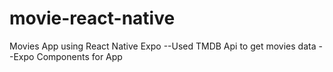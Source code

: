 # movie-react-native



Movies App using React Native Expo
--Used TMDB Api to get movies data
--Expo Components for App

